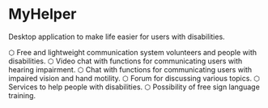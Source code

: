 # MyHelper
Desktop application to make life easier for users with disabilities.

⬡ Free and lightweight communication system
volunteers and people with disabilities.
⬡ Video chat with functions for communicating users with hearing impairment.
⬡ Chat with functions for communicating users with impaired vision and hand motility.
⬡ Forum for discussing various topics.
⬡ Services to help people with disabilities.
⬡ Possibility of free sign language training.
